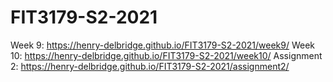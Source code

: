 # FIT3179-S2-2021
Week 9: https://henry-delbridge.github.io/FIT3179-S2-2021/week9/
Week 10: https://henry-delbridge.github.io/FIT3179-S2-2021/week10/
Assignment 2: https://henry-delbridge.github.io/FIT3179-S2-2021/assignment2/

